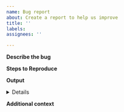 ```yaml
---
name: Bug report
about: Create a report to help us improve
title: ''
labels: 
assignees: ''

---
```


**Describe the bug**
<!--Please be civil. This is an environment for collaboration.-->

**Steps to Reproduce**

**Output**

<details>
 
```console
# The output you got
```
</details>

**Additional context**
<!--optional-->